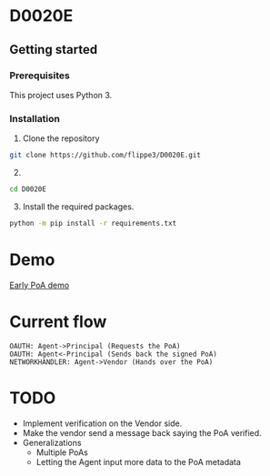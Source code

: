 # D0020E

## Getting started

### Prerequisites
This project uses Python 3.

### Installation
1. Clone the repository
```sh
git clone https://github.com/flippe3/D0020E.git
  ```
2.
```sh
cd D0020E
  ```
3. Install the required packages. 
```sh
python -m pip install -r requirements.txt
  ```
# Demo
[Early PoA demo](https://drive.google.com/file/d/1h7ZIZRRX2PNYf7U505KncbeTq6vk3mtU/view?usp=sharing)
# Current flow
```
OAUTH: Agent->Principal (Requests the PoA)
OAUTH: Agent<-Principal (Sends back the signed PoA)
NETWORKHANDLER: Agent->Vendor (Hands over the PoA)
```

# TODO
* Implement verification on the Vendor side.
* Make the vendor send a message back saying the PoA verified.
* Generalizations
  * Multiple PoAs
  * Letting the Agent input more data to the PoA metadata
